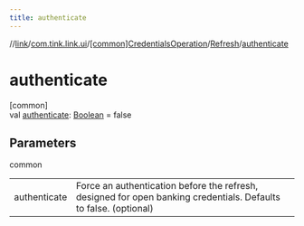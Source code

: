 ```yaml
---
title: authenticate
---
```

//[link](../../../../index.html)/[com.tink.link.ui](../../index.html)/[[common]CredentialsOperation](../index.html)/[Refresh](index.html)/[authenticate](authenticate.html)



# authenticate



[common]\
val [authenticate](authenticate.html): [Boolean](https://kotlinlang.org/api/latest/jvm/stdlib/kotlin/-boolean/index.html) = false



## Parameters


common

| | |
|---|---|
| authenticate | Force an authentication before the refresh, designed for open banking credentials. Defaults to false. (optional) |




